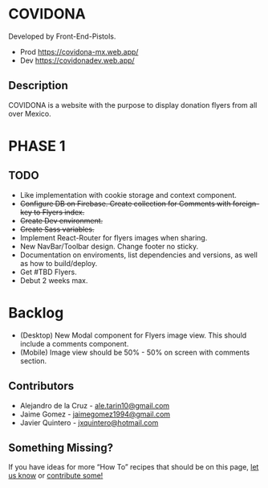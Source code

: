 # COVIDONA
Developed by Front-End-Pistols. 

- Prod https://covidona-mx.web.app/
- Dev  https://covidonadev.web.app/

## Description

COVIDONA is a website with the purpose to display donation flyers from all over Mexico.

# PHASE 1

## TODO

- Like implementation with cookie storage and context component.
- ~~Configure DB on Firebase. Create collection for Comments with foreign-key to Flyers index.~~
- ~~Create Dev environment.~~
- ~~Create Sass variables.~~
- Implement React-Router for flyers images when sharing.
- New NavBar/Toolbar design. Change footer no sticky.
- Documentation on enviroments, list dependencies and versions, as well as how to build/deploy.
- Get #TBD Flyers.
- Debut 2 weeks max.

# Backlog

- (Desktop) New Modal component for Flyers image view. This should include a comments component.
- (Mobile) Image view should be 50% - 50% on screen with comments section.

## Contributors

- Alejandro de la Cruz  - ale.tarin10@gmail.com
- Jaime Gomez           - jaimegomez1994@gmail.com
- Javier Quintero       - jxquintero@hotmail.com

## Something Missing?

If you have ideas for more “How To” recipes that should be on this page, [let us know](https://github.com/facebookincubator/create-react-app/issues) or [contribute some!](https://github.com/facebookincubator/create-react-app/edit/master/packages/react-scripts/template/README.md)
